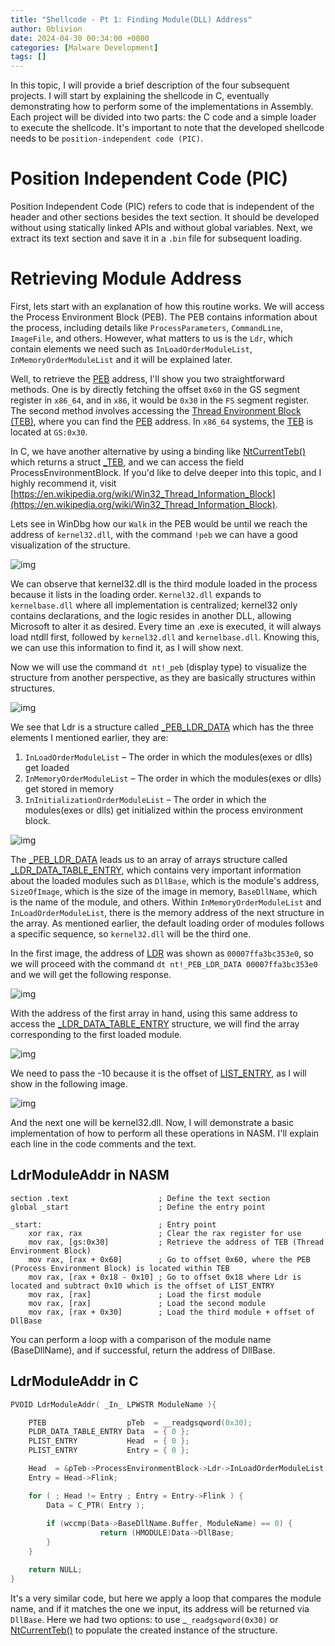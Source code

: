```yaml
---
title: "Shellcode - Pt 1: Finding Module(DLL) Address"
author: Oblivion
date: 2024-04-30 00:34:00 +0800
categories: [Malware Development]
tags: []
---
```


In this topic, I will provide a brief description of the four subsequent projects. I will start by explaining the shellcode in C, eventually demonstrating how to perform some of the implementations in Assembly. Each project will be divided into two parts: the C code and a simple loader to execute the shellcode. It's important to note that the developed shellcode needs to be ``position-independent code (PIC)``.

# Position Independent Code (PIC)

Position Independent Code (PIC) refers to code that is independent of the header and other sections besides the text section. It should be developed without using statically linked APIs and without global variables. Next, we extract its text section and save it in a ``.bin`` file for subsequent loading.

# Retrieving Module Address

First, lets start with an explanation of how this routine works. We will access the Process Environment Block (PEB). The PEB contains information about the process, including details like ``ProcessParameters``, ``CommandLine``, ``ImageFile``, and others. However, what matters to us is the ``Ldr``, which contain elements we need such as ``InLoadOrderModuleList``,  ``InMemoryOrderModuleList`` and it will be explained later.  

Well, to retrieve the [PEB](https://ntdoc.m417z.com/peb) address, I'll show you two straightforward methods. One is by directly fetching the offset ``0x60`` in the GS segment register in ``x86_64``, and in ``x86``, it would be ``0x30`` in the ``FS`` segment register. The second method involves accessing the [Thread Environment Block (TEB)](https://ntdoc.m417z.com/teb), where you can find the [PEB](https://ntdoc.m417z.com/peb) address. In ``x86_64`` systems, the [TEB](https://ntdoc.m417z.com/teb) is located at ``GS:0x30``.

In C, we have another alternative by using a binding like [NtCurrentTeb()](https://learn.microsoft.com/ms-my/windows/win32/api/winnt/nf-winnt-ntcurrentteb) which returns a struct [_TEB](https://ntdoc.m417z.com/teb), and we can access the field ProcessEnvironmentBlock. If you'd like to delve deeper into this topic, and I highly recommend it, visit [https://en.wikipedia.org/wiki/Win32_Thread_Information_Block](https://en.wikipedia.org/wiki/Win32_Thread_Information_Block).

Lets see in WinDbg how our ``Walk`` in the PEB would be until we reach the address of ``kernel32.dll``, with the command ``!peb`` we can have a good visualization of the structure.

![img](../commons/shellcode_pt1/img1.png)

We can observe that kernel32.dll is the third module loaded in the process because it lists in the loading order. ``Kernel32.dll`` expands to ``kernelbase.dll`` where all implementation is centralized; kernel32 only contains declarations, and the logic resides in another DLL, allowing Microsoft to alter it as desired. Every time an .exe is executed, it will always load ntdll first, followed by ``kernel32.dll`` and ``kernelbase.dll``. Knowing this, we can use this information to find it, as I will show next.

Now we will use the command ``dt nt!_peb`` (display type) to visualize the structure from another perspective, as they are basically structures within structures.

![img](../commons/shellcode_pt1/img2.png)

We see that Ldr is a structure called [_PEB_LDR_DATA](https://ntdoc.m417z.com/peb_ldr_data) which has the three elements I mentioned earlier, they are:

1. ``InLoadOrderModuleList`` – The order in which the modules(exes or dlls) get loaded
2. ``InMemoryOrderModuleList`` – The order in which the modules(exes or dlls) get stored in memory
3. ``InInitializationOrderModuleList`` – The order in which the modules(exes or dlls) get initialized within the process environment block.

![img](../commons/shellcode_pt1/img3.png)

The [_PEB_LDR_DATA](https://ntdoc.m417z.com/peb_ldr_data) leads us to an array of arrays structure called [_LDR_DATA_TABLE_ENTRY](https://ntdoc.m417z.com/ldr_data_table_entry), which contains very important information about the loaded modules such as ``DllBase``, which is the module's address, ``SizeOfImage``, which is the size of the image in memory, ``BaseDllName``, which is the name of the module, and others. Within ``InMemoryOrderModuleList`` and ``InLoadOrderModuleList``, there is the memory address of the next structure in the array. As mentioned earlier, the default loading order of modules follows a specific sequence, so ``kernel32.dll`` will be the third one.

In the first image, the address of [LDR](https://ntdoc.m417z.com/peb_ldr_data) was shown as ``00007ffa3bc353e0``, so we will proceed with the command ``dt nt!_PEB_LDR_DATA 00007ffa3bc353e0`` and we will get the following response.

![img](../commons/shellcode_pt1/img4.png)

With the address of the first array in hand, using this same address to access the [_LDR_DATA_TABLE_ENTRY](https://ntdoc.m417z.com/ldr_data_table_entry) structure, we will find the array corresponding to the first loaded module.

![img](../commons/shellcode_pt1/img5.png)

We need to pass the -10 because it is the offset of [LIST_ENTRY](https://learn.microsoft.com/en-us/windows/win32/api/ntdef/ns-ntdef-list_entry), as I will show in the following image.

![img](../commons/shellcode_pt1/img6.jpeg)

And the next one will be kernel32.dll. Now, I will demonstrate a basic implementation of how to perform all these operations in NASM. I'll explain each line in the code comments and the text.

## LdrModuleAddr in NASM

```
section .text                    ; Define the text section
global _start                    ; Define the entry point

_start:                          ; Entry point
    xor rax, rax                 ; Clear the rax register for use
    mov rax, [gs:0x30]           ; Retrieve the address of TEB (Thread Environment Block)
    mov rax, [rax + 0x60]        ; Go to offset 0x60, where the PEB (Process Environment Block) is located within TEB
    mov rax, [rax + 0x18 - 0x10] ; Go to offset 0x18 where Ldr is located and subtract 0x10 which is the offset of LIST_ENTRY
    mov rax, [rax]               ; Load the first module
    mov rax, [rax]               ; Load the second module
    mov rax, [rax + 0x30]        ; Load the third module + offset of DllBase
```


You can perform a loop with a comparison of the module name (BaseDllName), and if successful, return the address of DllBase.


## LdrModuleAddr in C

```c
PVOID LdrModuleAddr( _In_ LPWSTR ModuleName ){

    PTEB                  pTeb  = __readgsqword(0x30);
    PLDR_DATA_TABLE_ENTRY Data  = { 0 };
    PLIST_ENTRY           Head  = { 0 };
    PLIST_ENTRY           Entry = { 0 };

    Head  = &pTeb->ProcessEnvironmentBlock->Ldr->InLoadOrderModuleList;
    Entry = Head->Flink;

    for ( ; Head != Entry ; Entry = Entry->Flink ) {
        Data = C_PTR( Entry );
        
        if (wccmp(Data->BaseDllName.Buffer, ModuleName) == 0) {
                    return (HMODULE)Data->DllBase;
        }
    }

    return NULL;
}
```

It's a very similar code, but here we apply a loop that compares the module name, and if it matches the one we input, its address will be returned via ``DllBase``. Here we had two options: to use _``_readgsqword(0x30)`` or [NtCurrentTeb()](https://learn.microsoft.com/ms-my/windows/win32/api/winnt/nf-winnt-ntcurrentteb) to populate the created instance of the structure.